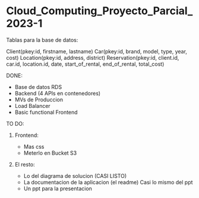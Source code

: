 # Cloud_Computing_Proyecto_Parcial_2023-1

Tablas para la base de datos:

Client(pkey:id, firstname, lastname)
Car(pkey:id, brand, model, type, year, cost)
Location(pkey:id, address, district)
Reservation(pkey:id, client.id, car.id, location.id, date, start_of_rental, end_of_rental, total_cost)

DONE:
- Base de datos RDS
- Backend (4 APIs en contenedores)
- MVs de Produccion
- Load Balancer
- Basic functional Frontend

TO DO:
 
1. Frontend:
    - Mas css
    - Meterlo en Bucket S3
    
2. El resto:
    - Lo del diagrama de solucion (CASI LISTO)
    - La documentacion de la aplicacion (el readme) Casi lo mismo del ppt
    - Un ppt para la presentacion 
